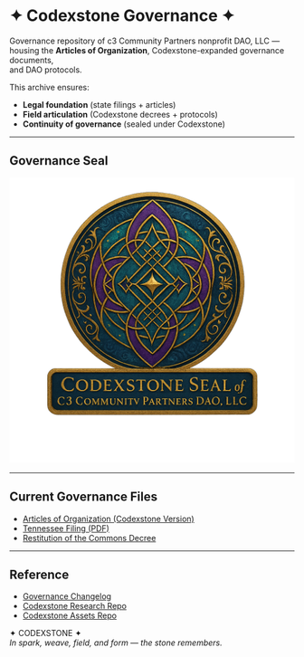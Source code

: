 # ✦ Codexstone Governance ✦  

Governance repository of c3 Community Partners nonprofit DAO, LLC —  
housing the **Articles of Organization**, Codexstone-expanded governance documents,  
and DAO protocols.  

This archive ensures:  
- **Legal foundation** (state filings + articles)  
- **Field articulation** (Codexstone decrees + protocols)  
- **Continuity of governance** (sealed under Codexstone)  

---

## Governance Seal  
![Codexstone Seal](https://github.com/c3codex/Assets/blob/main/Codexstone_Seal.PNG?raw=true)  

---

## Current Governance Files  
- [Articles of Organization (Codexstone Version)](docs/Articles_of_Organization_Codexstone.md)  
- [Tennessee Filing (PDF)](docs/FormFiling.pdf)  
- [Restitution of the Commons Decree](docs/Restitution_of_the_Commons.md)  

---

## Reference  
- [Governance Changelog](CHANGELOG.md)  
- [Codexstone Research Repo](https://github.com/c3codex/c3DAOResearch)  
- [Codexstone Assets Repo](https://github.com/c3codex/Assets)  

✦ CODEXSTONE ✦  
*In spark, weave, field, and form — the stone remembers.*  
